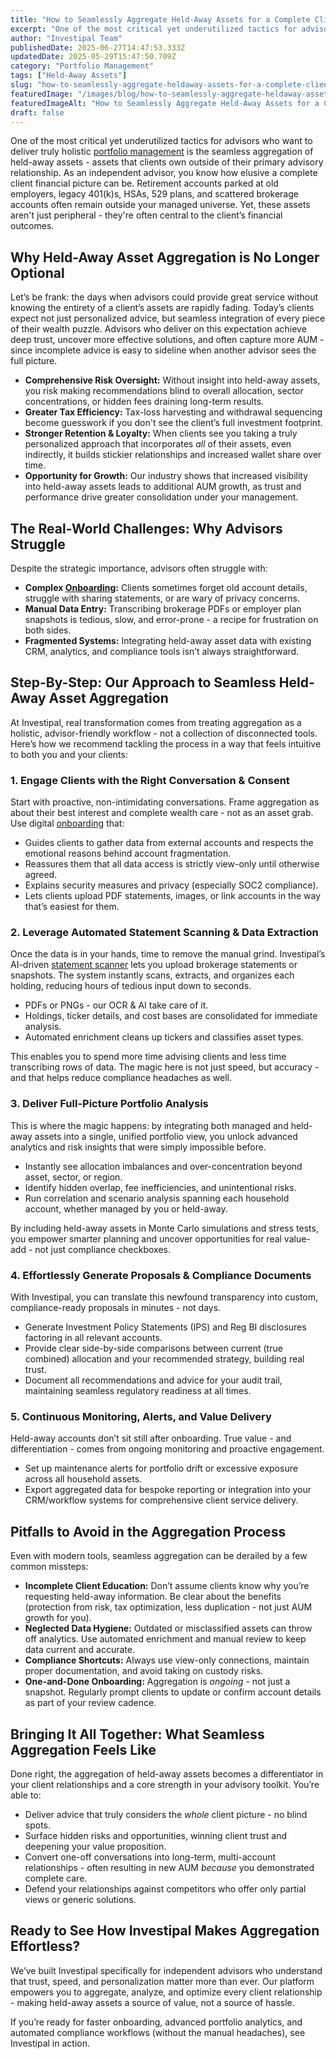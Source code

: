 ```yaml
---
title: "How to Seamlessly Aggregate Held-Away Assets for a Complete Client Portfolio"
excerpt: "One of the most critical yet underutilized tactics for advisors who want to deliver truly holistic portfolio management is the seamless aggregation of held-away assets - assets that clients own outside of their primary."
author: "Investipal Team"
publishedDate: 2025-06-27T14:47:53.333Z
updatedDate: 2025-05-29T15:47:50.709Z
category: "Portfolio Management"
tags: ["Held-Away Assets"]
slug: "how-to-seamlessly-aggregate-heldaway-assets-for-a-complete-client-portfolio"
featuredImage: "/images/blog/how-to-seamlessly-aggregate-heldaway-assets-for-a-complete-client-portfolio__hero.png"
featuredImageAlt: "How to Seamlessly Aggregate Held-Away Assets for a Complete Client Portfolio"
draft: false
---
```

<p>One of the most critical yet underutilized tactics for advisors who want to deliver truly holistic <a href="/blog/category/portfolio-management">portfolio management</a> is the seamless aggregation of held-away assets - assets that clients own outside of their primary advisory relationship. As an independent advisor, you know how elusive a complete client financial picture can be. Retirement accounts parked at old employers, legacy 401(k)s, HSAs, 529 plans, and scattered brokerage accounts often remain outside your managed universe. Yet, these assets aren't just peripheral - they're often central to the client’s financial outcomes.</p>

<h2>Why Held-Away Asset Aggregation is No Longer Optional</h2>
<p>Let’s be frank: the days when advisors could provide great service without knowing the entirety of a client’s assets are rapidly fading. Today’s clients expect not just personalized advice, but seamless integration of every piece of their wealth puzzle. Advisors who deliver on this expectation achieve deep trust, uncover more effective solutions, and often capture more AUM - since incomplete advice is easy to sideline when another advisor sees the full picture.</p>
<ul>
  <li><strong>Comprehensive Risk Oversight:</strong> Without insight into held-away assets, you risk making recommendations blind to overall allocation, sector concentrations, or hidden fees draining long-term results.</li>
  <li><strong>Greater Tax Efficiency:</strong> Tax-loss harvesting and withdrawal sequencing become guesswork if you don't see the client’s full investment footprint.</li>
  <li><strong>Stronger Retention & Loyalty:</strong> When clients see you taking a truly personalized approach that incorporates <em>all</em> of their assets, even indirectly, it builds stickier relationships and increased wallet share over time.</li>
  <li><strong>Opportunity for Growth:</strong> Our industry shows that increased visibility into held-away assets leads to additional AUM growth, as trust and performance drive greater consolidation under your management.</li>
</ul>

<h2>The Real-World Challenges: Why Advisors Struggle</h2>
<p>Despite the strategic importance, advisors often struggle with:</p>
<ul>
  <li><strong>Complex <a href="/blog/category/onboarding">Onboarding</a>:</strong> Clients sometimes forget old account details, struggle with sharing statements, or are wary of privacy concerns.</li>
  <li><strong>Manual Data Entry:</strong> Transcribing brokerage PDFs or employer plan snapshots is tedious, slow, and error-prone - a recipe for frustration on both sides.</li>
  <li><strong>Fragmented Systems:</strong> Integrating held-away asset data with existing CRM, analytics, and compliance tools isn’t always straightforward.</li>
  
</ul>

<h2>Step-By-Step: Our Approach to Seamless Held-Away Asset Aggregation</h2>
<p>At Investipal, real transformation comes from treating aggregation as a holistic, advisor-friendly workflow - not a collection of disconnected tools. Here’s how we recommend tackling the process in a way that feels intuitive to both you and your clients:</p>

<h3>1. <strong>Engage Clients with the Right Conversation & Consent</strong></h3>
<p>Start with proactive, non-intimidating conversations. Frame aggregation as about their best interest and complete wealth care - not as an asset grab. Use digital <a href="/blog/category/onboarding">onboarding</a> that:</p>
<ul>
  <li>Guides clients to gather data from external accounts and respects the emotional reasons behind account fragmentation.</li>
  <li>Reassures them that all data access is strictly view-only until otherwise agreed.</li>
  <li>Explains security measures and privacy (especially SOC2 compliance).</li>
  <li>Lets clients upload PDF statements, images, or link accounts in the way that’s easiest for them.</li>
</ul>

<h3>2. <strong>Leverage Automated Statement Scanning & Data Extraction</strong></h3>
<p>Once the data is in your hands, time to remove the manual grind. Investipal’s AI-driven <a href="/features/automated-statement-scanner">statement scanner</a> lets you upload brokerage statements or snapshots. The system instantly scans, extracts, and organizes each holding, reducing hours of tedious input down to seconds.</p>
<ul>
  <li>PDFs or PNGs - our OCR & AI take care of it.</li>
  <li>Holdings, ticker details, and cost bases are consolidated for immediate analysis.</li>
  <li>Automated enrichment cleans up tickers and classifies asset types.</li>
</ul>
<p>This enables you to spend more time advising clients and less time transcribing rows of data. The magic here is not just speed, but accuracy - and that helps reduce compliance headaches as well.</p>

<h3>3. <strong>Deliver Full-Picture Portfolio Analysis</strong></h3>
<p>This is where the magic happens: by integrating both managed and held-away assets into a single, unified portfolio view, you unlock advanced analytics and risk insights that were simply impossible before.</p>
<ul>
  <li>Instantly see allocation imbalances and over-concentration beyond asset, sector, or region.</li>
  <li>Identify hidden overlap, fee inefficiencies, and unintentional risks.</li>
  <li>Run correlation and scenario analysis spanning each household account, whether managed by you or held-away.</li>
  
</ul>
<p>By including held-away assets in Monte Carlo simulations and stress tests, you empower smarter planning and uncover opportunities for real value-add - not just compliance checkboxes.</p>

<h3>4. <strong>Effortlessly Generate Proposals & Compliance Documents</strong></h3>
<p>With Investipal, you can translate this newfound transparency into custom, compliance-ready proposals in minutes - not days.</p>
<ul>
  <li>Generate Investment Policy Statements (IPS) and Reg BI disclosures factoring in all relevant accounts.</li>
  <li>Provide clear side-by-side comparisons between current (true combined) allocation and your recommended strategy, building real trust.</li>
  <li>Document all recommendations and advice for your audit trail, maintaining seamless regulatory readiness at all times.</li>
</ul>

<h3>5. <strong>Continuous Monitoring, Alerts, and Value Delivery</strong></h3>
<p>Held-away accounts don’t sit still after onboarding. True value - and differentiation - comes from ongoing monitoring and proactive engagement.</p>
<ul>
  <li>Set up maintenance alerts for portfolio drift or excessive exposure across all household assets.</li>
  
  <li>Export aggregated data for bespoke reporting or integration into your CRM/workflow systems for comprehensive client service delivery.</li>
</ul>

<h2>Pitfalls to Avoid in the Aggregation Process</h2>
<p>Even with modern tools, seamless aggregation can be derailed by a few common missteps:</p>
<ul>
  <li><strong>Incomplete Client Education:</strong> Don’t assume clients know why you’re requesting held-away information. Be clear about the benefits (protection from risk, tax optimization, less duplication - not just AUM growth for you).</li>
  <li><strong>Neglected Data Hygiene:</strong> Outdated or misclassified assets can throw off analytics. Use automated enrichment and manual review to keep data current and accurate.</li>
  <li><strong>Compliance Shortcuts:</strong> Always use view-only connections, maintain proper documentation, and avoid taking on custody risks.</li>
  <li><strong>One-and-Done Onboarding:</strong> Aggregation is <em>ongoing -&nbsp;</em>not just a snapshot. Regularly prompt clients to update or confirm account details as part of your review cadence.</li>
</ul>

<h2>Bringing It All Together: What Seamless Aggregation Feels Like</h2>
<p>Done right, the aggregation of held-away assets becomes a differentiator in your client relationships and a core strength in your advisory toolkit. You’re able to:</p>
<ul>
  <li>Deliver advice that truly considers the <em>whole</em> client picture - no blind spots.</li>
  <li>Surface hidden risks and opportunities, winning client trust and deepening your value proposition.</li>
  <li>Convert one-off conversations into long-term, multi-account relationships - often resulting in new AUM&nbsp;<em>because</em> you demonstrated complete care.</li>
  <li>Defend your relationships against competitors who offer only partial views or generic solutions.</li>
</ul>

<h2>Ready to See How Investipal Makes Aggregation Effortless?</h2>
<p>We’ve built Investipal specifically for independent advisors who understand that trust, speed, and personalization matter more than ever. Our platform empowers you to aggregate, analyze, and optimize every client relationship - making held-away assets a source of value, not a source of hassle.</p>
<p>If you’re ready for faster onboarding, advanced portfolio analytics, and automated compliance workflows (without the manual headaches), see Investipal in action.</p>
